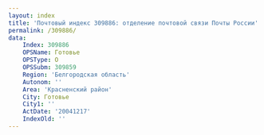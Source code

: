```yaml
---
layout: index
title: 'Почтовый индекс 309886: отделение почтовой связи Почты России'
permalink: /309886/
data:
    Index: 309886
    OPSName: Готовье
    OPSType: О
    OPSSubm: 309859
    Region: 'Белгородская область'
    Autonom: ''
    Area: 'Красненский район'
    City: Готовье
    City1: ''
    ActDate: '20041217'
    IndexOld: ''
---
```

